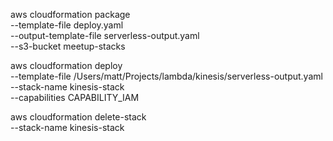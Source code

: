 
aws cloudformation package \
	--template-file deploy.yaml \
	--output-template-file serverless-output.yaml \
	--s3-bucket meetup-stacks

aws cloudformation deploy \
	--template-file /Users/matt/Projects/lambda/kinesis/serverless-output.yaml \
	--stack-name kinesis-stack \
	--capabilities CAPABILITY_IAM

aws cloudformation delete-stack \
	--stack-name kinesis-stack

